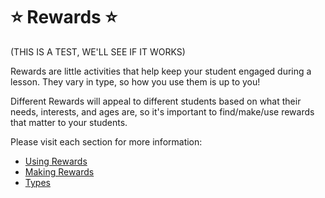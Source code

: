 # ⭐️ Rewards ⭐️

(THIS IS A TEST, WE'LL SEE IF IT WORKS)

Rewards are little activities that help keep your student engaged during a lesson. They vary in type, so how you use them is up to you!

Different Rewards will appeal to different students based on what their needs, interests, and ages are, so it's important to find/make/use rewards that matter to your students.

Please visit each section for more information:

* [Using Rewards](A.02-Using-Rewards)
* [Making Rewards](A.03-Making-Rewards)
* [Types](A.04-Reward-Types)